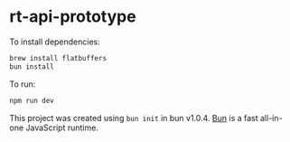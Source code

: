 # rt-api-prototype

To install dependencies:

```bash
brew install flatbuffers
bun install
```

To run:

```bash
npm run dev
```

This project was created using `bun init` in bun v1.0.4. [Bun](https://bun.sh) is a fast all-in-one JavaScript runtime.
